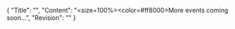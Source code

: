 {
  "Title": "",
  "Content": "<size=100%><color=#ff8000>More events coming soon...</color>",
  "Revision": ""
}
